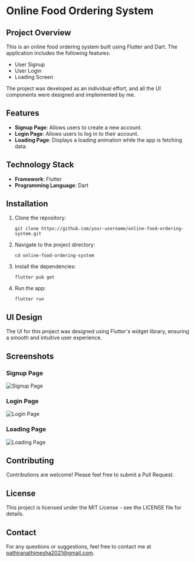 <head>
</head>
<body>
    <!DOCTYPE html>
<html lang="en">
<head>
    <title>Online Food Ordering System</title>
    </style>
    <div class="container">
        <h1>Online Food Ordering System</h1>
        <h2>Project Overview</h2>
        <p>This is an online food ordering system built using Flutter and Dart. The application includes the following features:</p>
        <ul>
            <li>User Signup</li>
            <li>User Login</li>
            <li>Loading Screen</li>
        </ul>
        <p>The project was developed as an individual effort, and all the UI components were designed and implemented by me.</p> 
        <h2>Features</h2>
        <ul>
            <li><strong>Signup Page</strong>: Allows users to create a new account.</li>
            <li><strong>Login Page</strong>: Allows users to log in to their account.</li>
            <li><strong>Loading Page</strong>: Displays a loading animation while the app is fetching data.</li>
        </ul>
        <h2>Technology Stack</h2>
        <ul>
            <li><strong>Framework</strong>: Flutter</li>
            <li><strong>Programming Language</strong>: Dart</li>
        </ul>
        <h2>Installation</h2>
        <ol>
            <li>Clone the repository:
                <pre><code>git clone https://github.com/your-username/online-food-ordering-system.git</code></pre>
            </li>
            <li>Navigate to the project directory:
                <pre><code>cd online-food-ordering-system</code></pre>
            </li>
            <li>Install the dependencies:
                <pre><code>flutter pub get</code></pre>
            </li>
            <li>Run the app:
                <pre><code>flutter run</code></pre>
            </li>
        </ol>
        <h2>UI Design</h2>
        <p>The UI for this project was designed using Flutter's widget library, ensuring a smooth and intuitive user experience.</p>
        <h2>Screenshots</h2>
        <h3>Signup Page</h3>
        <img src="images/signup.png" alt="Signup Page">
        <h3>Login Page</h3>
        <img src="images/login.png" alt="Login Page">
        <h3>Loading Page</h3>
        <img src="images/loading.png" alt="Loading Page">
        <h2>Contributing</h2>
        <p>Contributions are welcome! Please feel free to submit a Pull Request.</p>
        <h2>License</h2>
        <p>This project is licensed under the MIT License - see the LICENSE file for details.</p>
        <h2>Contact</h2>
        <p>For any questions or suggestions, feel free to contact me at <a href="mailto:pathiranathimesha2021@gmail.com">pathiranathimesha2021@gmail.com</a>.</p>
    </div>
</body>
</html>
